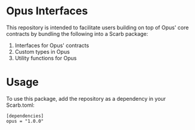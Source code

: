 # Opus Interfaces

This repository is intended to facilitate users building on top of Opus' core contracts by bundling the following into a Scarb package:
1. Interfaces for Opus' contracts
2. Custom types in Opus
3. Utility functions for Opus

# Usage

To use this package, add the repository as a dependency in your Scarb.toml:

```
[dependencies]
opus = "1.0.0"
```
